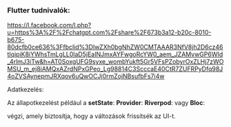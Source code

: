 ### Flutter tudnivalók:

https://l.facebook.com/l.php?u=https%3A%2F%2Fchatgpt.com%2Fshare%2F673b3a12-b20c-8010-b675-80dcfb0ce636%3Ffbclid%3DIwZXh0bgNhZW0CMTAAAR3NfV8jh2D6cz46tIqipiK8iYWhsTmLgLL0laD5jEaINJmxAYFwgoRcYW0_aem_JZAMvwGP6WId_4rlmJ3iTw&h=AT0SoxgUFG9syxe_wombYukft5Gr5VFsPZobyrOxZLHj7zWOMSU_m_ej8iAMQxAZrdNPxGPeo_Lg98814C3ScccaE40CtR7ZUFRPyDfq98J4oZVSAynepmJRXqov6uQwOCJj0rmZojNBsufbFs7i4w


Adatkezelés:

Az állapotkezelést például a 
**setState**: 
**Provider**: 
**Riverpod**: 
vagy **Bloc**: 

végzi, amely biztosítja, hogy a változások frissítsék az UI-t.
